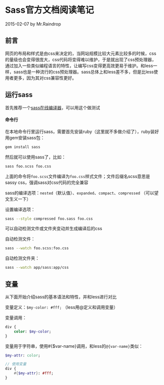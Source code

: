 # Sass官方文档阅读笔记

2015-02-07 by Mr.Raindrop

## 前言

网页的布局和样式是由css来决定的，当网站规模比较大元素比较多的时候，css的量级也会变得很庞大，css代码将变得难以维护，于是就出现了css预处理器，通过加入一些类似编程语言的特性，让编写css变得更高效更易于维护。和less一样，sass也是一种流行的css预处理器。sass总体上和less差不多，但是比less使用者更多，因为其对css兼容性更好。

## 运行sass

首先推荐一个[sass在线编译器](http://sassmeister.com/)，可以用这个做测试

#### 命令行

在本地命令行里运行sass，需要首先安装ruby（这里就不多做介绍了），ruby装好用gem安装sass包：

```bash
gem install sass
```

然后就可以使用sass了，比如：

```bash
sass foo.scss foo.css
```

上面的命令将``foo.scss``文件编译为``foo.css``样式文件；文件后缀名scss意思是sassy css，强调sass对css代码的完全兼容

sass的编译选项：``nested``（默认值）、``expanded``、``compact``、``compressed`` （可以望文生义一下）

设置编译选项：

```bash
sass --style compressed foo.sass foo.css
```

可以自动检测文件或文件夹变动并生成编译后的css

自动检测文件：

```bash
sass --watch foo.scss:foo.css
```

自动检测文件夹：


```bash
sass --watch app/sass:app/css
```

## 变量

从下面开始介绍sass的基本语法和特性，并和less进行对比

变量定义：``$my-color: #fff;`` （less用@定义和调用变量）

变量调用：

```sass
div {
	color: $my-color;
}
```

变量用于字符串，使用#{$var-name}调用，和less的``@{var-name}``类似：

```sass
$my-attr: color;

// 使用变量
div {
	#{$my-attr}: #fff; 
}
```







